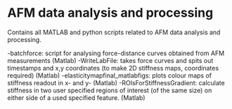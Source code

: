 # AFM data analysis and processing

Contains all MATLAB and python scripts related to AFM data analysis and processing. 

-batchforce: script for analysing force-distance curves obtained from AFM measurements (Matlab)
-WriteLabFile: takes force curves and spits out timestamps and x,y coordinates (to make 2D stiffness maps, coordinates required) (Matlab)
-elasticitymapfinal_matlabfigs: plots colour maps of stiffness readout in x- and y- (Matlab)
-ROIsForStiffnessGradient: calculate stiffness in two user specified regions of interest (of the same size) on either side of a used specified feature. (Matlab)